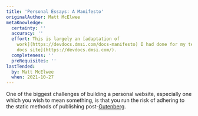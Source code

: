 ```yaml
---
title: 'Personal Essays: A Manifesto'
originalAuthor: Matt McElwee
metaKnowledge:
  certainty: ''
  accuracy: ''
  effort: This is largely an [adaptation of
    work](https://devdocs.dmsi.com/docs-manifesto) I had done for my team's [dev
    docs site](https://devdocs.dmsi.com/).
  completeness: ''
  preRequisites: ''
lastTended:
  by: Matt McElwee
  when: 2021-10-27
---
```


One of the biggest challenges of building a personal website, especially one which you wish to mean something, is that you run the risk of adhering to the static methods of publishing post-[Gutenberg](!W).
